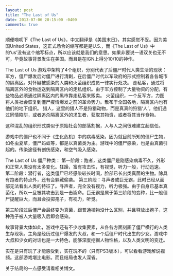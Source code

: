 ```yaml
---
layout: post
title: "The Last of Us"
date: 2013-07-06 20:15:00 -0400
comments: true
---
```

顺便唠叨下《The Last of Us》，中文翻译是《美国末日》，其实感觉不妥。因为美国United States，这正式场合的缩写都是是U.S.，而《The Last of Us》中的‘us’没有这个缩写标点，所以应该就是我们的意思。如果非要说一语双关也无不可，毕竟故事背景发生在美国。而且是在IGN上得分10/10的神作。

The <wbr>Last <wbr>of <wbr>Us
游戏中架构了4个组织，分别代表了后僵尸时代人类生活的现状：
军方，僵尸爆发后对僵尸进行清剿，在后僵尸时代以军政府的形式控制着各各城市的隔离区。对怀疑被感染的人类和火萤组织成员一律实行处决。
走私客，通过将隔离区外的食物运送到隔离区内的走私组织。由于军方控制了大量物资的分配，有些物品必须通过隔离区内的黑市靠走私客来贩卖。
火萤组织，一个反军方，力图将人类社会恢复到僵尸疫情爆发之前的革命势力。散布于全国各地，隔离区内也有他们的地下组织。
猎人，这里的猎人不是狩猎动物，而是真真的狩猎‘人’。他们通过同情陷阱，或者追杀隔离区外的求生者，获取其物资，或者将其当作食物。

这种混乱的组织形式类似于原始社会的部落割据，人与人之间很难建立起信任。

游戏中的僵尸也不同于《生化危机》中的病毒感染，因为就目前所知的僵尸生物，如冬虫夏草，僵尸蚂蚁等，都是以真菌类为主。游戏中的僵尸感染，也是由真菌引起的。传染途径有创伤感染，和空气吸入感染。

The <wbr>Last <wbr>of <wbr>Us
僵尸种类：
第一阶段：跑者，这类僵尸是刚感染病毒不久，外形和正常人类没有太多变化。狂躁，富有攻击性，有视觉，听力一般，行动迅速。
第二阶段：潜行者，这类僵尸已经感染较长时间，脸部已长出类真菌的生物。除具有跑者的特点外，还有会躲藏偷袭。
第三阶段：寻声者或巨无霸，此时已经从面部无法看出人类的特征了。寻声者，完全没有视力，听力极强。由于自身已基本真菌化，所以一旦被其攻击到是一击毙命。巨无霸是属于第三阶段的变种，比一般僵尸提醒巨大，而且会投掷孢子，有视力，听觉。

第三阶段过后僵尸会最终变为真菌，跟普通植物没什么区别，并且释放出孢子，这种孢子被人大量吸入后即会感染。

故事背景大体如此，游戏中还有不少收集要素，从各各方面刻画了僵尸横行的人类生存现状。主角是经历过僵尸爆发的大叔，和一个后僵尸时代出生的少女。游戏中大叔和少女的对话也是一大特色，能够深度挖掘人物性格，以及人类文明的变迁。

实在是只有玩了才能感受到，实在玩不的（只有PS3版本），可以看看游戏解说视频。这部游戏堪比电影。而且结局也发人深省。

关于结局的一点感受请看相关博文。
